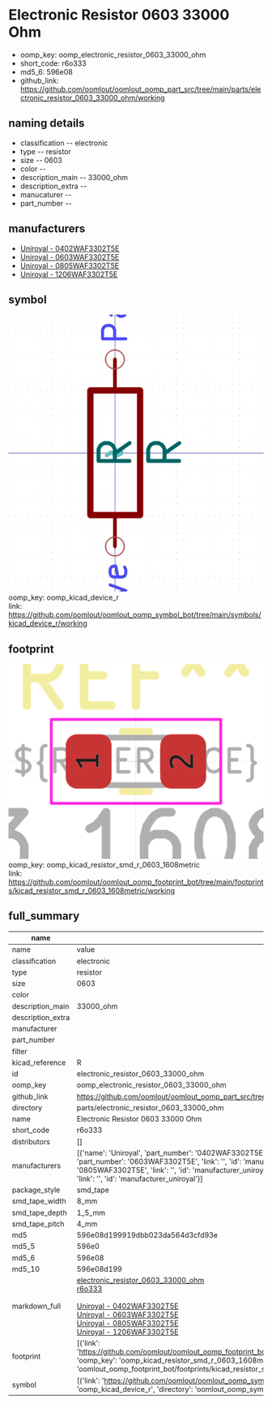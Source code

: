 # Electronic Resistor 0603 33000 Ohm

  
* oomp_key: oomp_electronic_resistor_0603_33000_ohm 
* short_code: r6o333
* md5_6: 596e08  
* github_link: https://github.com/oomlout/oomlout_oomp_part_src/tree/main/parts/electronic_resistor_0603_33000_ohm/working  
## naming details
* classification -- electronic
* type -- resistor
* size -- 0603
* color -- 
* description_main -- 33000_ohm
* description_extra -- 
* manucaturer -- 
* part_number -- 


## manufacturers
* [Uniroyal - 0402WAF3302T5E]()  
* [Uniroyal - 0603WAF3302T5E]()  
* [Uniroyal - 0805WAF3302T5E]()  
* [Uniroyal - 1206WAF3302T5E]()  

## symbol

![](symbol/0/working/working_600.png)  
oomp_key: oomp_kicad_device_r  
link: https://github.com/oomlout/oomlout_oomp_symbol_bot/tree/main/symbols/kicad_device_r/working  

## footprint

![](footprint/0/working/working_600.png)  
oomp_key: oomp_kicad_resistor_smd_r_0603_1608metric  
link: https://github.com/oomlout/oomlout_oomp_footprint_bot/tree/main/footprints/kicad_resistor_smd_r_0603_1608metric/working  

## full_summary
| name | value | 
| --- | --- | 
| name | value | 
| classification | electronic | 
| type | resistor | 
| size | 0603 | 
| color |  | 
| description_main | 33000_ohm | 
| description_extra |  | 
| manufacturer |  | 
| part_number |  | 
| filter |  | 
| kicad_reference | R | 
| id | electronic_resistor_0603_33000_ohm | 
| oomp_key | oomp_electronic_resistor_0603_33000_ohm | 
| github_link | https://github.com/oomlout/oomlout_oomp_part_src/tree/main/parts/electronic_resistor_0603_33000_ohm/working | 
| directory | parts/electronic_resistor_0603_33000_ohm | 
| name | Electronic Resistor 0603 33000 Ohm | 
| short_code | r6o333 | 
| distributors | [] | 
| manufacturers | [{'name': 'Uniroyal', 'part_number': '0402WAF3302T5E', 'link': '', 'id': 'manufacturer_uniroyal'}, {'name': 'Uniroyal', 'part_number': '0603WAF3302T5E', 'link': '', 'id': 'manufacturer_uniroyal'}, {'name': 'Uniroyal', 'part_number': '0805WAF3302T5E', 'link': '', 'id': 'manufacturer_uniroyal'}, {'name': 'Uniroyal', 'part_number': '1206WAF3302T5E', 'link': '', 'id': 'manufacturer_uniroyal'}] | 
| package_style | smd_tape | 
| smd_tape_width | 8_mm | 
| smd_tape_depth | 1_5_mm | 
| smd_tape_pitch | 4_mm | 
| md5 | 596e08d199919dbb023da564d3cfd93e | 
| md5_5 | 596e0 | 
| md5_6 | 596e08 | 
| md5_10 | 596e08d199 | 
| markdown_full | [electronic_resistor_0603_33000_ohm](https://github.com/oomlout/oomlout_oomp_part_src/tree/main/parts/electronic_resistor_0603_33000_ohm/working)<br>[r6o333](https://github.com/oomlout/oomlout_oomp_part_src/tree/main/parts/electronic_resistor_0603_33000_ohm/working)<br><br>[Uniroyal - 0402WAF3302T5E<br>]()[Uniroyal - 0603WAF3302T5E<br>]()[Uniroyal - 0805WAF3302T5E<br>]()[Uniroyal - 1206WAF3302T5E<br>]() | 
| footprint | [{'link': 'https://github.com/oomlout/oomlout_oomp_footprint_bot/tree/main/foootprntss/kicad_resistor_smd_r_0603_1608metric', 'oomp_key': 'oomp_kicad_resistor_smd_r_0603_1608metric', 'directory': 'oomlout_oomp_footprint_bot/footprints/kicad_resistor_smd_r_0603_1608metric//working/working.kicad_mod'}] | 
| symbol | [{'link': 'https://github.com/oomlout/oomlout_oomp_symbol_bot/tree/main/symbols/kicad_device_r', 'oomp_key': 'oomp_kicad_device_r', 'directory': 'oomlout_oomp_symbol_bot/symbols/kicad_device_r//working/working.kicad_sym'}] | 
